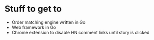 # Stuff to get to

- Order matching engine written in Go
- Web framework in Go
- Chrome extension to disable HN comment links until story is clicked
